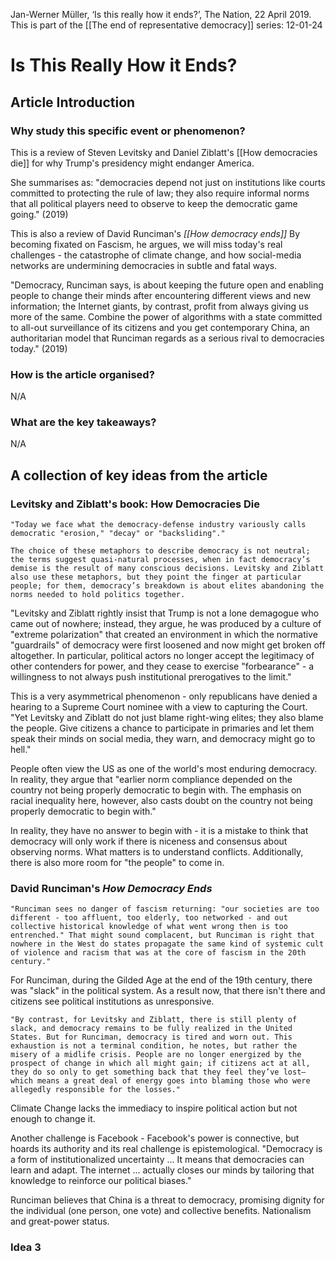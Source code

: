 Jan-Werner Müller, ‘Is this really how it ends?’, The Nation, 22 April 2019.
This is part of the [[The end of representative democracy]] series:
12-01-24

# Is This Really How it Ends?
## Article Introduction

### Why study this specific event or phenomenon?
This is a review of Steven Levitsky and Daniel Ziblatt's [[How democracies die]] for why Trump's presidency might endanger America.

She summarises as: "democracies depend not just on institutions like courts committed to protecting the rule of law; they also require informal norms that all political players need to observe to keep the democratic game going." (2019)

This is also a review of David Runciman's *[[How democracy ends]]* By becoming fixated on Fascism, he argues, we will miss today's real challenges - the catastrophe of climate change, and how social-media networks are undermining democracies in subtle and fatal ways.

"Democracy, Runciman says, is about keeping the future open and enabling people to change their minds after encountering different views and new information; the Internet giants, by contrast, profit from always giving us more of the same. Combine the power of algorithms with a state committed to all-out surveillance of its citizens and you get contemporary China, an authoritarian model that Runciman regards as a serious rival to democracies today." (2019)

### How is the article organised?
N/A

### What are the key takeaways?
N/A

## A collection of key ideas from the article

### Levitsky and Ziblatt's book: How Democracies Die

```ad-quote
"Today we face what the democracy-defense industry variously calls democratic "erosion," "decay" or "backsliding"."

The choice of these metaphors to describe democracy is not neutral; the terms suggest quasi-natural processes, when in fact democracy’s demise is the result of many conscious decisions. Levitsky and Ziblatt also use these metaphors, but they point the finger at particular people; for them, democracy’s breakdown is about elites abandoning the norms needed to hold politics together.
```

"Levitsky and Ziblatt rightly insist that Trump is not a lone demagogue who came out of nowhere; instead, they argue, he was produced by a culture of "extreme polarization" that created an environment in which the normative "guardrails" of democracy were first loosened and now might get broken off altogether. In particular, political actors no longer accept the legitimacy of other contenders for power, and they cease to exercise "forbearance" - a willingness to not always push institutional prerogatives to the limit."

This is a very asymmetrical phenomenon - only republicans have denied a hearing to a Supreme Court nominee with a view to capturing the Court. "Yet Levitsky and Ziblatt do not just blame right-wing elites; they also blame the people. Give citizens a chance to participate in primaries and let them speak their minds on social media, they warn, and democracy might go to hell."

People often view the US as one of the world's most enduring democracy. In reality, they argue that "earlier norm compliance depended on the country not being properly democratic to begin with. The emphasis on racial inequality here, however, also casts doubt on the country not being properly democratic to begin with."

In reality, they have no answer to begin with - it is a mistake to think that democracy will only work if there is niceness and consensus about observing norms. What matters is to understand conflicts. Additionally, there is also more room for "the people" to come in.

### David Runciman's *How Democracy Ends*

```ad-quote
"Runciman sees no danger of fascism returning: "our societies are too different - too affluent, too elderly, too networked - and out collective historical knowledge of what went wrong then is too entrenched." That might sound complacent, but Runciman is right that nowhere in the West do states propagate the same kind of systemic cult of violence and racism that was at the core of fascism in the 20th century."
```

For Runciman, during the Gilded Age at the end of the 19th century, there was "slack" in the political system. As a result now, that there isn't there and citizens see political institutions as unresponsive.

```ad-quote
"By contrast, for Levitsky and Ziblatt, there is still plenty of slack, and democracy remains to be fully realized in the United States. But for Runciman, democracy is tired and worn out. This exhaustion is not a terminal condition, he notes, but rather the misery of a midlife crisis. People are no longer energized by the prospect of change in which all might gain; if citizens act at all, they do so only to get something back that they feel they’ve lost—which means a great deal of energy goes into blaming those who were allegedly responsible for the losses."
```

Climate Change lacks the immediacy to inspire political action but not enough to change it.

Another challenge is Facebook - Facebook's power is connective, but hoards its authority and its real challenge is epistemological. "Democracy is a form of institutionalized uncertainty ... It means that democracies can learn and adapt. The internet ... actually closes our minds by tailoring that knowledge to reinforce our political biases."

Runciman believes that China is a threat to democracy, promising dignity for the individual (one person, one vote) and collective benefits. Nationalism and great-power status.
### Idea 3

```ad-quote


```
